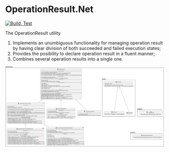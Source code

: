 # OperationResult.Net

[![Build, Test](https://github.com/VladGanuscheak/OperationResult.Net/actions/workflows/dotnet.yml/badge.svg?branch=main)](https://github.com/VladGanuscheak/OperationResult.Net/actions/workflows/dotnet.yml)

The OperationResult utility
1. Implements an unumbiguous functionality for managing operation result by having clear division of both succeeded and failed execution states;
2. Provides the posibility to declare operation result in a fluent manner;
3. Combines several operation results into a single one.

![General picture](https://raw.githubusercontent.com/VladGanuscheak/OperationResult.Net/documentation/OperationResult_adjusted.svg)
